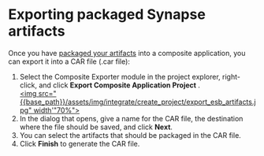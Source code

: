 # Exporting packaged Synapse artifacts

Once you have [packaged your artifacts]({{base_path}}/integrate/develop/packaging-artifacts) into a composite application, you can
export it into a CAR file (.car file):

1.  Select the Composite Exporter module in the project explorer,
    right-click, and click **Export Composite Application Project** .  
    <a href="{{base_path}}/assets/img/integrate/create_project/export_esb_artifacts.jpg"><img src="{{base_path}}/assets/img/integrate/create_project/export_esb_artifacts.jpg" width'"70%"></a>
2.  In the dialog that opens, give a name for the CAR file, the destination where the file should be saved, and click **Next**.
3.  You can select the artifacts that should be packaged in the CAR file.
4.  Click **Finish** to generate the CAR file.
